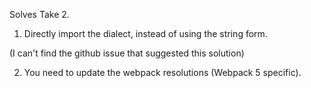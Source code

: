 Solves Take 2. 

1. Directly import the dialect, instead of using the string form. 

(I can't find the github issue that suggested this solution)

2. You need to update the webpack resolutions (Webpack 5 specific). 

